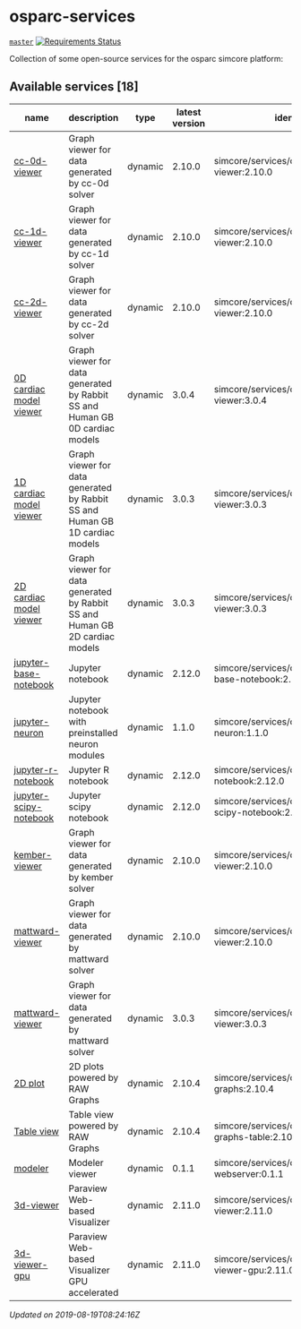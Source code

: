 # osparc-services

<!-- NOTE: when branched replace `master` in urls -->
[`master`](https://github.com/itisfoundation/osparc-services/tree/master)
[![Requirements Status](https://requires.io/github/ITISFoundation/osparc-services/requirements.svg?branch=master)](https://requires.io/github/ITISFoundation/osparc-services/requirements/?branch=master)

Collection of some open-source services for the osparc simcore platform:













<!-- TOC_BEGIN -->
<!-- Automaticaly produced by scripts/auto-doc/create-toc.py on 2019-08-19T08:24:16Z -->
## Available services [18]
|                                   name                                    |                                  description                                  |   type    |  latest version  |                        identifier                        |
|---------------------------------------------------------------------------|-------------------------------------------------------------------------------|-----------|------------------|----------------------------------------------------------|
|  [cc-0d-viewer](services/dy-2Dgraph/use-cases/cc)                         |  Graph viewer for data generated by cc-0d solver                              |  dynamic  |  2.10.0          |  simcore/services/dynamic/cc-0d-viewer:2.10.0            |
|  [cc-1d-viewer](services/dy-2Dgraph/use-cases/cc)                         |  Graph viewer for data generated by cc-1d solver                              |  dynamic  |  2.10.0          |  simcore/services/dynamic/cc-1d-viewer:2.10.0            |
|  [cc-2d-viewer](services/dy-2Dgraph/use-cases/cc)                         |  Graph viewer for data generated by cc-2d solver                              |  dynamic  |  2.10.0          |  simcore/services/dynamic/cc-2d-viewer:2.10.0            |
|  [0D cardiac model viewer](services/dy-dash/cc-rabbit-0d/src)             |  Graph viewer for data generated by Rabbit SS and Human GB 0D cardiac models  |  dynamic  |  3.0.4           |  simcore/services/dynamic/cc-0d-viewer:3.0.4             |
|  [1D cardiac model viewer](services/dy-dash/cc-rabbit-1d/src)             |  Graph viewer for data generated by Rabbit SS and Human GB 1D cardiac models  |  dynamic  |  3.0.3           |  simcore/services/dynamic/cc-1d-viewer:3.0.3             |
|  [2D cardiac model viewer](services/dy-dash/cc-rabbit-2d/src)             |  Graph viewer for data generated by Rabbit SS and Human GB 2D cardiac models  |  dynamic  |  3.0.3           |  simcore/services/dynamic/cc-2d-viewer:3.0.3             |
|  [jupyter-base-notebook](services/dy-jupyter/services/dy-jupyter)         |  Jupyter notebook                                                             |  dynamic  |  2.12.0          |  simcore/services/dynamic/jupyter-base-notebook:2.12.0   |
|  [jupyter-neuron](services/dy-jupyter-extensions/neuron/)                 |  Jupyter notebook with preinstalled neuron modules                            |  dynamic  |  1.1.0           |  simcore/services/dynamic/jupyter-neuron:1.1.0           |
|  [jupyter-r-notebook](services/dy-jupyter/services/dy-jupyter)            |  Jupyter R notebook                                                           |  dynamic  |  2.12.0          |  simcore/services/dynamic/jupyter-r-notebook:2.12.0      |
|  [jupyter-scipy-notebook](services/dy-jupyter/services/dy-jupyter)        |  Jupyter scipy notebook                                                       |  dynamic  |  2.12.0          |  simcore/services/dynamic/jupyter-scipy-notebook:2.12.0  |
|  [kember-viewer](services/dy-2Dgraph/use-cases/kember)                    |  Graph viewer for data generated by kember solver                             |  dynamic  |  2.10.0          |  simcore/services/dynamic/kember-viewer:2.10.0           |
|  [mattward-viewer](services/dy-2Dgraph/use-cases/mattward)                |  Graph viewer for data generated by mattward solver                           |  dynamic  |  2.10.0          |  simcore/services/dynamic/mattward-viewer:2.10.0         |
|  [mattward-viewer](services/dy-dash/mattward-dash/src)                    |  Graph viewer for data generated by mattward solver                           |  dynamic  |  3.0.3           |  simcore/services/dynamic/mattward-viewer:3.0.3          |
|  [2D plot](services/dy-raw-graphs/services/dy-raw-graphs)                 |  2D plots powered by RAW Graphs                                               |  dynamic  |  2.10.4          |  simcore/services/dynamic/raw-graphs:2.10.4              |
|  [Table view](services/dy-raw-graphs/services/dy-raw-graphs)              |  Table view powered by RAW Graphs                                             |  dynamic  |  2.10.4          |  simcore/services/dynamic/raw-graphs-table:2.10.4        |
|  [modeler](services/dy-modeling/services/dy-modeling/server)              |  Modeler viewer                                                               |  dynamic  |  0.1.1           |  simcore/services/dynamic/modeler-webserver:0.1.1        |
|  [3d-viewer](services/dy-3dvis/services/dy-3dvis/simcoreparaviewweb)      |  Paraview Web-based Visualizer                                                |  dynamic  |  2.11.0          |  simcore/services/dynamic/3d-viewer:2.11.0               |
|  [3d-viewer-gpu](services/dy-3dvis/services/dy-3dvis/simcoreparaviewweb)  |  Paraview Web-based Visualizer GPU accelerated                                |  dynamic  |  2.11.0          |  simcore/services/dynamic/3d-viewer-gpu:2.11.0           |
*Updated on 2019-08-19T08:24:16Z*

<!-- TOC_END -->




